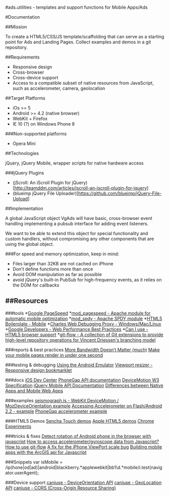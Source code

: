 #ads.utilities - templates and support functions for Mobile Apps/Ads


#Documentation


##Mission

To create a HTML5/CSS/JS template/scaffolding that can serve as a starting point for Ads and Landing Pages.
Collect examples and demos in a git repository.



##Requirements
* Responsive design
* Cross-browser
* Cross-device support
* Access to a compatible subset of native resources from JavaScript, such as accelerometer, camera, geolocation


##Target Platforms
* iOs >= 5
* Android >= 4.2 (native browser)
* WebKit + Firefox
* IE 10 (?) on Windows Phone 8

###Non-supported platforms
* Opera Mini


##Technologies

jQuery, jQuery Mobile, wrapper scripts for native hardware access

###jQuery Plugins
* (jScroll: An iScroll Plugin for jQuery)[http://teamddm.com/articles/jscroll-an-iscroll-plugin-for-jquery]
* (blueimp jQuery File Uploader)[https://github.com/blueimp/jQuery-File-Upload]



##Implementation

A global JavaScript object VgAds will have basic, cross-browser event handling implementing a pubsub interface for adding event listeners.

We want to be able to extend this object for special functionality and custom handlers, without compromising any other components that are using the global object.

###For speed and memory optimization, keep in mind:

* Files larger than 32KB are not cached on iPhone
* Don't define functions more than once
* Avoid DOM manipulation as far as possible
* avoid jQuery's built-in PubSub for high-frequency events, as it relies on the DOM for callbacks



##Resources
----------------------------


###tools
*[Google PageSpeed](https://developers.google.com/speed/pagespeed/)
*[mod_pagespeed - Apache module for automatic mobile optimization](https://developers.google.com/speed/pagespeed/mod)
*[mod_spdy - Apache SPDY module](http://code.google.com/p/mod-spdy/)
*[HTML5 Boilerplate - Mobile](http://html5boilerplate.com/mobile/)
*[Charles Web Debugging Proxy - Windows/Mac/Linux](http://www.charlesproxy.com/)
*[Google Developers - Web Performance Best Practices](https://developers.google.com/speed/docs/best-practices/)
*[Can I use - HTML5 browser support](http://caniuse.com)
*[git-flow - A collection of Git extensions to provide high-level repository operations for Vincent Driessen's branching model](https://github.com/nvie/gitflow)


###reports & best practices
[More Bandwidth Doesn’t Matter (much)](http://www.belshe.com/2010/05/24/more-bandwidth-doesnt-matter-much/)
[Make your mobile pages render in under one second](http://calendar.perfplanet.com/2012/make-your-mobile-pages-render-in-under-one-second/)


###testing & debugging
[Using the Android Emulator](http://developer.android.com/tools/devices/emulator.html)
[Viewport resizer - Responsive design bookmarklet](http://lab.maltewassermann.com/viewport-resizer/)


###docs
[iOS Dev Center](https://developer.apple.com/devcenter/ios/index.action)
[PhoneGap API documentation](http://docs.phonegap.com/en/2.5.0/index.html)
[DeviceMotion W3 Specification](http://dev.w3.org/geo/api/spec-source-orientation.html#devicemotion)
[jQuery Mobile API Documentation](http://api.jquerymobile.com/)
[Differences between Native Apps and Mobile Web Apps](http://en.wikipedia.org/wiki/HTML5_in_mobile_devices#Differences_from_Native_Apps_and_Mobile_Web_Apps)


###examples
[seismograph.js - WebKit DeviceMotion / MozDeviceOrientation example](http://isthisanearthquake.com/seismograph.html)
[Accessing Accelerometer on Flash/Android 2.2 - example](http://www.mobilexweb.com/blog/android-froyo-html5-accelerometer-flash-player)
[PhoneGap accelerometer example](http://www.mobilexweb.com/samples/ball.html)


###HTML5 Demos
[Sencha Touch demos](http://www.sencha.com/products/touch/demos/)
[Apple HTML5 demos](http://www.apple.com/html5/)
[Chrome Experiments](http://www.chromeexperiments.com/)


###tricks & fixes
[Detect rotation of Android phone in the browser with javascript](http://stackoverflow.com/questions/1649086/detect-rotation-of-android-phone-in-the-browser-with-javascript)
[How to access accelerometer/gyroscope data from Javascript?](http://stackoverflow.com/questions/4378435/how-to-access-accelerometer-gyroscope-data-from-javascript/4378439)
[How to use git-flow](http://jeffkreeftmeijer.com/2010/why-arent-you-using-git-flow/)
[A fix for the iPhone ViewPort scale bug](http://www.blog.highub.com/mobile-2/a-fix-for-iphone-viewport-scale-bug/)
[Building mobile apps with the ArcGIS api for Javascript](http://www.slideshare.net/esrinederland/building-mobile-apps-with-the-arcgis-api-for-javascript-esri-andy-gup-and-antoon-uijtdehaag)

###Snippets
    var isMobile = /ip(hone|od|ad)|android|blackberry.*applewebkit|bb1\d.*mobile/i.test(navigator.userAgent);



###Device support
[caniuse - DeviceOrientation API](http://caniuse.com/#feat=deviceorientation)
[caniuse - GeoLocation API](http://caniuse.com/#feat=geolocation)
[caniuse - CORS (Cross-Origin Resource Sharing)](http://caniuse.com/#feat=cors)